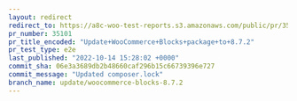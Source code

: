 ```yaml
---
layout: redirect
redirect_to: https://a8c-woo-test-reports.s3.amazonaws.com/public/pr/35101/e2e/index.html
pr_number: 35101
pr_title_encoded: "Update+WooCommerce+Blocks+package+to+8.7.2"
pr_test_type: e2e
last_published: "2022-10-14 15:28:02 +0000"
commit_sha: 06e3a3689db2b48660caf296b15c66739396e727
commit_message: "Updated composer.lock"
branch_name: update/woocommerce-blocks-8.7.2
---
```


